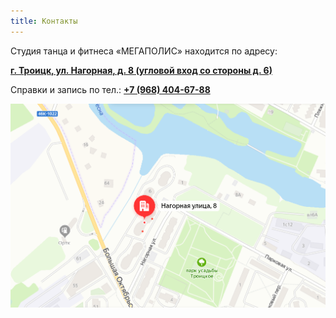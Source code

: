 ```yaml
---
title: Контакты
---
```


Студия танца и фитнеса «МЕГАПОЛИС» находится по адресу:

**[г. Троицк, ул. Нагорная, д. 8 (угловой вход со стороны д. 6)](https://yandex.ru/maps/-/CCQtFKUA3D)**

Справки и запись по тел.: **[+7 (968) 404-67-88](tel://+79684046788)**

![Карта](images/transfer.png "Карта")

